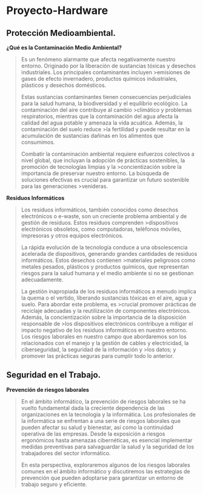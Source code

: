 # Proyecto-Hardware

## Protección Medioambiental.

**¿Qué es la Contaminación Medio Ambiental?**

>Es un fenómeno alarmante que afecta negativamente nuestro entorno. Originado por la liberación de sustancias tóxicas y desechos industriales. Los principales contaminantes incluyen >emisiones de gases de efecto invernadero, productos químicos industriales, plásticos y desechos domésticos.
>
>Estas sustancias contaminantes tienen consecuencias perjudiciales para la salud humana, la biodiversidad y el equilibrio ecológico. La contaminación del aire contribuye al cambio >climático y problemas respiratorios, mientras que la contaminación del agua afecta la calidad del agua potable y amenaza la vida acuática. Además, la contaminación del suelo reduce >la fertilidad y puede resultar en la acumulación de sustancias dañinas en los alimentos que consumimos.
>
>Combatir la contaminación ambiental requiere esfuerzos colectivos a nivel global, que incluyan la adopción de prácticas sostenibles, la promoción de tecnologías limpias y la >concientización sobre la importancia de preservar nuestro entorno. La búsqueda de soluciones efectivas es crucial para garantizar un futuro sostenible para las generaciones >venideras.

 **Residuos Informáticos**

>Los residuos informáticos, también conocidos como desechos electrónicos o e-waste, son un creciente problema ambiental y de gestión de residuos. Estos residuos comprenden >dispositivos electrónicos obsoletos, como computadoras, teléfonos móviles, impresoras y otros equipos electrónicos.
>
>La rápida evolución de la tecnología conduce a una obsolescencia acelerada de dispositivos, generando grandes cantidades de residuos informáticos. Estos desechos contienen >materiales peligrosos como metales pesados, plásticos y productos químicos, que representan riesgos para la salud humana y el medio ambiente si no se gestionan adecuadamente.
>
>La gestión inapropiada de los residuos informáticos a menudo implica la quema o el vertido, liberando sustancias tóxicas en el aire, agua y suelo. Para abordar este problema, es >crucial promover prácticas de reciclaje adecuadas y la reutilización de componentes electrónicos. Además, la concientización sobre la importancia de la disposición responsable de >los dispositivos electrónicos contribuye a mitigar el impacto negativo de los residuos informáticos en nuestro entorno.
>Los riesgos laborales en nuestro campo que abordaremos son los relacionados con el manejo y la gestión de cables y electricidad, la ciberseguridad, la seguridad de la información y >los datos; y promover las prácticas seguras para cumplir todo lo anterior.

## Seguridad en el Trabajo.

**Prevención de riesgos laborales**
>En el ámbito informático, la prevención de riesgos laborales se ha vuelto fundamental dada la creciente dependencia de las organizaciones en la tecnología y la informática. Los profesionales de la informática se enfrentan a una serie de riesgos laborales que pueden afectar su salud y bienestar, así como la continuidad operativa de las empresas. Desde la exposición a riesgos ergonómicos hasta amenazas cibernéticas, es esencial implementar medidas preventivas para salvaguardar la salud y la seguridad de los trabajadores del sector informático.
>
>En esta perspectiva, exploraremos algunos de los riesgos laborales comunes en el ámbito informático y discutiremos las estrategias de prevención que pueden adoptarse para garantizar un entorno de trabajo seguro y eficiente.
>
>
